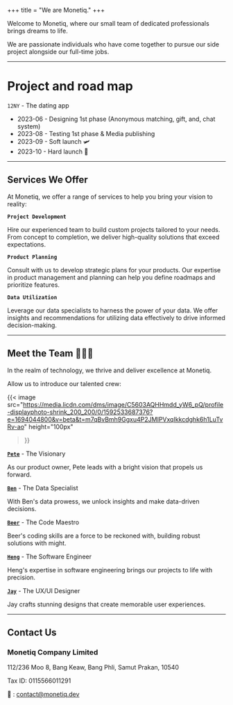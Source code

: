 +++
title = "We are Monetiq."
+++

Welcome to Monetiq, where our small team of dedicated professionals brings dreams to life.

We are passionate individuals who have come together to pursue our side project alongside our full-time jobs.

---

# Project and road map

`12NY` - The dating app

- 2023-06 - Designing 1st phase (Anonymous matching, gift, and, chat system)
- 2023-08 - Testing 1st phase & Media publishing
- 2023-09 - Soft launch 🛩️
- 2023-10 - Hard launch 🚀

---

## Services We Offer

At Monetiq, we offer a range of services to help you bring your vision to reality:

**`Project Development`**

Hire our experienced team to build custom projects tailored to your needs. From concept to completion, we deliver high-quality solutions that exceed expectations.

**`Product Planning`**

Consult with us to develop strategic plans for your products. Our expertise in product management and planning can help you define roadmaps and prioritize features.

**`Data Utilization`**

Leverage our data specialists to harness the power of your data. We offer insights and recommendations for utilizing data effectively to drive informed decision-making.

---

## Meet the Team 🧑‍🤝‍🧑

In the realm of technology, we thrive and deliver excellence at Monetiq.

Allow us to introduce our talented crew:

{{<
    image
    src="https://media.licdn.com/dms/image/C5603AQHHmdd_yW6_pQ/profile-displayphoto-shrink_200_200/0/1592533687376?e=1694044800&v=beta&t=m7qBvBmh9Ggxu4P2JMIPVxqIkkcdghk6h1LuTvRv-ao"
    height="100px"
>}}

[**`Pete`**](https://www.linkedin.com/in/chanvit-s-292642198/) - The Visionary

As our product owner, Pete leads with a bright vision that propels us forward. 

[**`Ben`**](https://www.linkedin.com/in/nopdanai-dejvorakul/) - The Data Specialist

With Ben's data prowess, we unlock insights and make data-driven decisions. 

[**`Beer`**](https://www.linkedin.com/in/borrabeer/) - The Code Maestro

Beer's coding skills are a force to be reckoned with, building robust solutions with might. 

[**`Heng`**](https://www.linkedin.com/in/ramil-arthan-397349170/) - The Software Engineer

Heng's expertise in software engineering brings our projects to life with precision.

[**`Jay`**](https://www.linkedin.com/in/thanapon-matikanon/) - The UX/UI Designer

Jay crafts stunning designs that create memorable user experiences.

---

## Contact Us

### Monetiq Company Limited

112/236 Moo 8, Bang Keaw,
Bang Phli, Samut Prakan, 10540

Tax ID: 0115566011291

📧 : [contact@monetiq.dev](mailto:contact@monetiq.dev)
